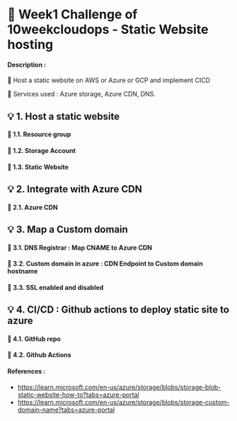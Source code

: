# :rocket: Week1 Challenge of 10weekcloudops - Static Website hosting

#### Description :

:small_orange_diamond: Host a static website on AWS or Azure or GCP and implement CICD 

:small_orange_diamond: Services used : Azure storage, Azure CDN, DNS.

## 💡 1. Host a static website 

#### 🔸 1.1. Resource group

#### :small_orange_diamond: 1.2. Storage Account  

#### :small_orange_diamond: 1.3. Static Website 

## 💡 2. Integrate with Azure CDN

#### :small_orange_diamond: 2.1. Azure CDN 

## 💡 3. Map a Custom domain

#### :small_orange_diamond: 3.1. DNS Registrar : Map CNAME to Azure CDN

#### :small_orange_diamond: 3.2. Custom domain in azure : CDN Endpoint to Custom domain hostname

#### :small_orange_diamond: 3.3. SSL enabled and disabled 

## 💡 4. CI/CD : Github actions to deploy static site to azure

#### :small_orange_diamond: 4.1. GitHub repo

#### :small_orange_diamond: 4.2. Github Actions


#### References :
- https://learn.microsoft.com/en-us/azure/storage/blobs/storage-blob-static-website-how-to?tabs=azure-portal
- https://learn.microsoft.com/en-us/azure/storage/blobs/storage-custom-domain-name?tabs=azure-portal
